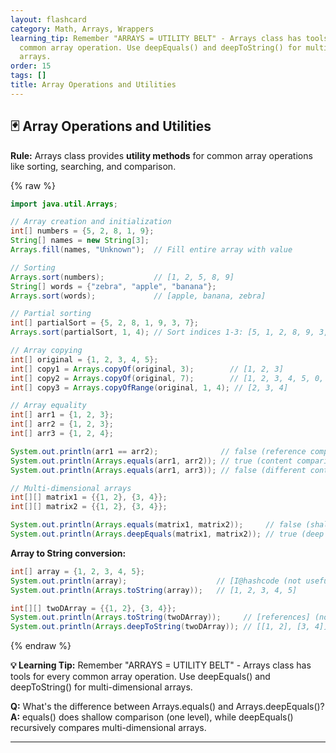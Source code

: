 ```yaml
---
layout: flashcard
category: Math, Arrays, Wrappers
learning_tip: Remember "ARRAYS = UTILITY BELT" - Arrays class has tools for every
  common array operation. Use deepEquals() and deepToString() for multi-dimensional
  arrays.
order: 15
tags: []
title: Array Operations and Utilities
---
```


## 🃏 Array Operations and Utilities

**Rule:** Arrays class provides **utility methods** for common array operations like sorting, searching, and comparison.

{% raw %}
```java
import java.util.Arrays;

// Array creation and initialization
int[] numbers = {5, 2, 8, 1, 9};
String[] names = new String[3];
Arrays.fill(names, "Unknown");  // Fill entire array with value

// Sorting
Arrays.sort(numbers);           // [1, 2, 5, 8, 9]
String[] words = {"zebra", "apple", "banana"};
Arrays.sort(words);             // [apple, banana, zebra]

// Partial sorting
int[] partialSort = {5, 2, 8, 1, 9, 3, 7};
Arrays.sort(partialSort, 1, 4); // Sort indices 1-3: [5, 1, 2, 8, 9, 3, 7]

// Array copying
int[] original = {1, 2, 3, 4, 5};
int[] copy1 = Arrays.copyOf(original, 3);        // [1, 2, 3]
int[] copy2 = Arrays.copyOf(original, 7);        // [1, 2, 3, 4, 5, 0, 0]
int[] copy3 = Arrays.copyOfRange(original, 1, 4); // [2, 3, 4]

// Array equality
int[] arr1 = {1, 2, 3};
int[] arr2 = {1, 2, 3};
int[] arr3 = {1, 2, 4};

System.out.println(arr1 == arr2);              // false (reference comparison)
System.out.println(Arrays.equals(arr1, arr2)); // true (content comparison)
System.out.println(Arrays.equals(arr1, arr3)); // false (different content)

// Multi-dimensional arrays
int[][] matrix1 = {{1, 2}, {3, 4}};
int[][] matrix2 = {{1, 2}, {3, 4}};

System.out.println(Arrays.equals(matrix1, matrix2));     // false (shallow comparison)
System.out.println(Arrays.deepEquals(matrix1, matrix2)); // true (deep comparison)
```

**Array to String conversion:**
```java
int[] array = {1, 2, 3, 4, 5};
System.out.println(array);                    // [I@hashcode (not useful)
System.out.println(Arrays.toString(array));   // [1, 2, 3, 4, 5]

int[][] twoDArray = {{1, 2}, {3, 4}};
System.out.println(Arrays.toString(twoDArray));     // [references] (not useful)
System.out.println(Arrays.deepToString(twoDArray)); // [[1, 2], [3, 4]]
```
{% endraw %}

**💡 Learning Tip:** Remember "ARRAYS = UTILITY BELT" - Arrays class has tools for every common array operation. Use deepEquals() and deepToString() for multi-dimensional arrays.

**Q:** What's the difference between Arrays.equals() and Arrays.deepEquals()?  
**A:** equals() does shallow comparison (one level), while deepEquals() recursively compares multi-dimensional arrays.

---